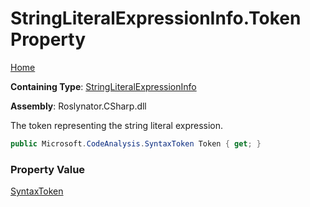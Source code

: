 # StringLiteralExpressionInfo\.Token Property

[Home](../../../../../README.md)

**Containing Type**: [StringLiteralExpressionInfo](../README.md)

**Assembly**: Roslynator\.CSharp\.dll

  
The token representing the string literal expression\.

```csharp
public Microsoft.CodeAnalysis.SyntaxToken Token { get; }
```

### Property Value

[SyntaxToken](https://docs.microsoft.com/en-us/dotnet/api/microsoft.codeanalysis.syntaxtoken)

